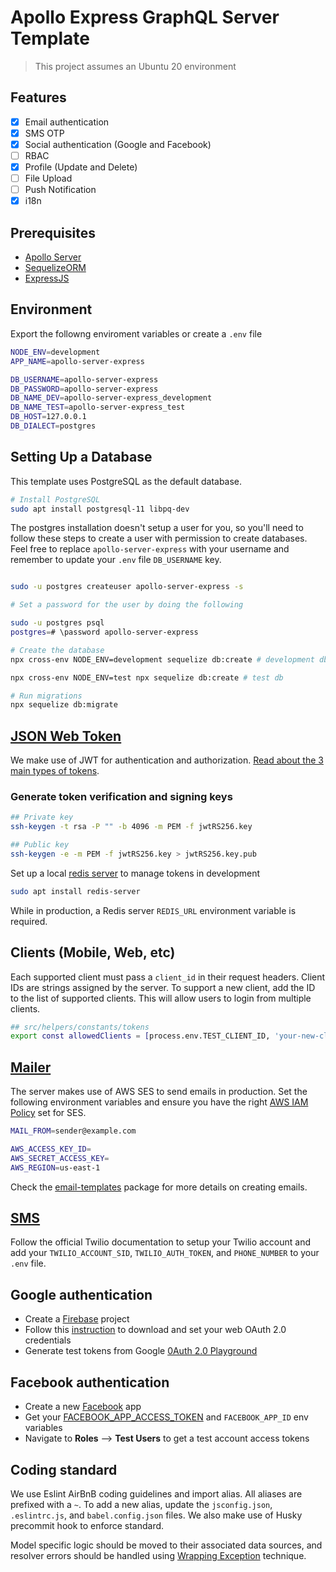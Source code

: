 # Apollo Express GraphQL Server Template

> This project assumes an Ubuntu 20 environment

## Features

- [x] Email authentication
- [x] SMS OTP
- [x] Social authentication (Google and Facebook)
- [ ] RBAC
- [x] Profile (Update and Delete)
- [ ] File Upload
- [ ] Push Notification
- [x] i18n

## Prerequisites

- [Apollo Server](https://www.apollographql.com/docs/apollo-server/)
- [SequelizeORM](https://sequelize.org/master/manual/migrations.html)
- [ExpressJS](https://expressjs.com/)

## Environment

Export the followng enviroment variables or create a `.env` file

```sh
NODE_ENV=development
APP_NAME=apollo-server-express

DB_USERNAME=apollo-server-express
DB_PASSWORD=apollo-server-express
DB_NAME_DEV=apollo-server-express_development
DB_NAME_TEST=apollo-server-express_test
DB_HOST=127.0.0.1
DB_DIALECT=postgres
```

## Setting Up a Database

This template uses PostgreSQL as the default database.

```sh
# Install PostgreSQL
sudo apt install postgresql-11 libpq-dev
```

The postgres installation doesn't setup a user for you, so you'll need to follow these steps to create a user with permission to create databases. Feel free to replace `apollo-server-express` with your username and remember to update your `.env` file `DB_USERNAME` key.

```sh

sudo -u postgres createuser apollo-server-express -s

# Set a password for the user by doing the following

sudo -u postgres psql
postgres=# \password apollo-server-express

# Create the database
npx cross-env NODE_ENV=development sequelize db:create # development db

npx cross-env NODE_ENV=test npx sequelize db:create # test db

# Run migrations
npx sequelize db:migrate
```

## [JSON Web Token](https://github.com/auth0/node-jsonwebtoken#readme)

We make use of JWT for authentication and authorization. [Read about the 3 main types of tokens](https://auth0.com/blog/refresh-tokens-what-are-they-and-when-to-use-them/).

### Generate token verification and signing keys

```sh
## Private key
ssh-keygen -t rsa -P "" -b 4096 -m PEM -f jwtRS256.key

## Public key
ssh-keygen -e -m PEM -f jwtRS256.key > jwtRS256.key.pub
```

Set up a local [redis server](https://redis.io/download#from-the-official-ubuntu-ppa) to manage tokens in development

```sh
sudo apt install redis-server
```

While in production, a Redis server `REDIS_URL` environment variable is required.

## Clients (Mobile, Web, etc)

Each supported client must pass a `client_id` in their request headers. Client IDs are strings assigned by the server. To support a new client, add the ID to the list of supported clients. This will allow users to login from multiple clients.

```sh
## src/helpers/constants/tokens
export const allowedClients = [process.env.TEST_CLIENT_ID, 'your-new-client-id'];
```

## [Mailer](https://nodemailer.com/transports/ses/)

The server makes use of AWS SES to send emails in production. Set the following environment variables and ensure you have the right [AWS IAM Policy](https://nodemailer.com/transports/ses/#example-3) set for SES.

```sh
MAIL_FROM=sender@example.com

AWS_ACCESS_KEY_ID=
AWS_SECRET_ACCESS_KEY=
AWS_REGION=us-east-1
```

Check the [email-templates](https://github.com/forwardemail/email-templates) package for more details on creating emails.

## [SMS](https://www.twilio.com/docs/sms/quickstart/node)

Follow the official Twilio documentation to setup your Twilio account and add your `TWILIO_ACCOUNT_SID`, `TWILIO_AUTH_TOKEN`, and `PHONE_NUMBER` to your `.env` file.

## Google authentication

- Create a [Firebase](https://console.firebase.google.com) project
- Follow this [instruction](https://github.com/googleapis/google-auth-library-nodejs#download-your-service-account-credentials-json-file) to download and set your web OAuth 2.0 credentials
- Generate test tokens from Google [0Auth 2.0 Playground](https://developers.google.com/oauthplayground/)

## Facebook authentication

- Create a new [Facebook](https://developers.facebook.com/) app
- Get your [FACEBOOK_APP_ACCESS_TOKEN](https://developers.facebook.com/tools/access_token/) and `FACEBOOK_APP_ID` env variables
- Navigate to **Roles** ⟶ **Test Users** to get a test account access tokens

## Coding standard

We use Eslint AirBnB coding guidelines and import alias. All aliases are prefixed with a `~`. To add a new alias, update the `jsconfig.json`, `.eslintrc.js`, and `babel.config.json` files. We also make use of Husky precommit hook to enforce standard.

Model specific logic should be moved to their associated data sources, and resolver errors should be handled using [Wrapping Exception](https://javascript.info/custom-errors) technique.
